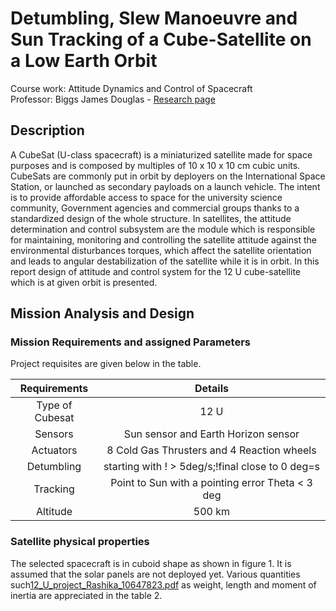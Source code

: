 # Detumbling, Slew Manoeuvre and Sun Tracking of a Cube-Satellite on a Low Earth Orbit
Course work: Attitude Dynamics and Control of Spacecraft  
Professor: Biggs James Douglas - [Research page](https://www4.ceda.polimi.it/manifesti/manifesti/controller/ricerche/RicercaPerDocentiPublic.do?evn_didattica=evento&k_doc=548867&polij_device_category=DESKTOP&__pj0=0&__pj1=8fe8b50ef34811518f4e049d06747ab1)

## Description
A CubeSat (U-class spacecraft) is a miniaturized satellite made for space purposes and is composed by multiples of 10 x 10 x 10 cm cubic units. CubeSats are commonly
put in orbit by deployers on the International Space Station, or launched as secondary payloads on a launch vehicle. The intent is to provide affordable access to space for the university science community, Government agencies and commercial groups thanks to a standardized design of the whole structure. In satellites, the attitude determination and control subsystem are the module which is responsible for maintaining, monitoring and controlling the satellite attitude against the environmental disturbances torques, which affect the satellite orientation and leads to angular destabilization of the satellite while it is in orbit. In this report design of attitude and control system for the 12 U cube-satellite which is at given orbit is presented.

## Mission Analysis and Design
### Mission Requirements and assigned Parameters 
Project requisites are given below in the table. 

| Requirements  | Details | 
|    :---:    |     :---:      | 
|Type of Cubesat | 12 U |
|Sensors | Sun sensor and Earth Horizon sensor |
|Actuators | 8 Cold Gas Thrusters and 4 Reaction wheels |
|Detumbling | starting with ! > 5deg/s;!final close to 0 deg=s |
|Tracking | Point to Sun with a pointing error Theta < 3 deg |
|Altitude | 500 km |

### Satellite physical properties
The selected spacecraft is in cuboid shape as shown in figure 1. It is assumed that the
solar panels are not deployed yet. Various quantities such[12_U_project_Rashika_10647823.pdf](https://github.com/Rashika21/Attitude-Dynamics/files/9541083/12_U_project_Rashika_10647823.pdf) 
 as weight, length and moment
of inertia are appreciated in the table 2.
